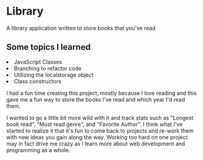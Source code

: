 # Library
A library application written to store books that you've read

## Some topics I learned
<li>JavaScript Classes</li>
<li>Branching to refactor code</li>
<li>Utilizing the localstorage object</li>
<li>Class constructors</li>

I had a fun time creating this project, mostly because I love reading and this gave me a fun way to store the books I've read and which year I'd read them. 

I wanted to go a little bit more wild with it and track stats such as "Longest book read", "Most read genre", and "Favorite Author". I think what I've started to realize it that it's fun to come back to projects and re-work them with new ideas you gain along the way. Working too hard on one project may in fact drive me crazy as I learn more about web development and programming as a whole.
